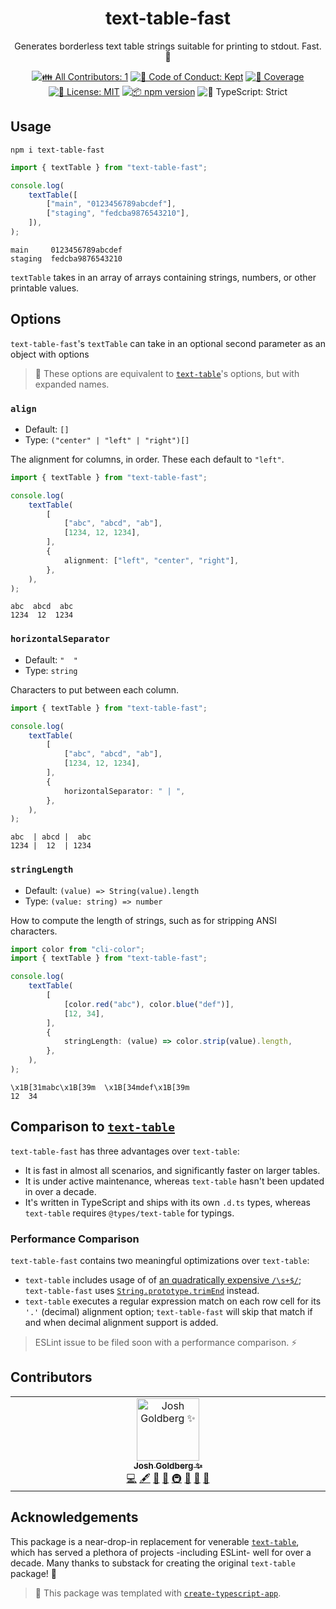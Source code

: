 <h1 align="center">text-table-fast</h1>

<p align="center">
	Generates borderless text table strings suitable for printing to stdout.
	Fast.
	🏁
</p>

<p align="center">
	<!-- prettier-ignore-start -->
	<!-- ALL-CONTRIBUTORS-BADGE:START - Do not remove or modify this section -->
	<a href="#contributors" target="_blank"><img alt="👪 All Contributors: 1" src="https://img.shields.io/badge/%F0%9F%91%AA_all_contributors-1-21bb42.svg" /></a>
<!-- ALL-CONTRIBUTORS-BADGE:END -->
	<!-- prettier-ignore-end -->
	<a href="https://github.com/JoshuaKGoldberg/text-table-fast/blob/main/.github/CODE_OF_CONDUCT.md" target="_blank"><img alt="🤝 Code of Conduct: Kept" src="https://img.shields.io/badge/%F0%9F%A4%9D_code_of_conduct-kept-21bb42" /></a>
	<a href="https://codecov.io/gh/JoshuaKGoldberg/text-table-fast" target="_blank"><img alt="🧪 Coverage" src="https://img.shields.io/codecov/c/github/JoshuaKGoldberg/text-table-fast?label=%F0%9F%A7%AA%20coverage" /></a>
	<a href="https://github.com/JoshuaKGoldberg/text-table-fast/blob/main/LICENSE.md" target="_blank"><img alt="📝 License: MIT" src="https://img.shields.io/badge/%F0%9F%93%9D_license-MIT-21bb42.svg"></a>
	<a href="http://npmjs.com/package/text-table-fast"><img alt="📦 npm version" src="https://img.shields.io/npm/v/text-table-fast?color=21bb42&label=%F0%9F%93%A6%20npm" /></a>
	<img alt="💪 TypeScript: Strict" src="https://img.shields.io/badge/%F0%9F%92%AA_typescript-strict-21bb42.svg" />
</p>

## Usage

```shell
npm i text-table-fast
```

```ts
import { textTable } from "text-table-fast";

console.log(
	textTable([
		["main", "0123456789abcdef"],
		["staging", "fedcba9876543210"],
	]),
);
```

```plaintext
main     0123456789abcdef
staging  fedcba9876543210
```

`textTable` takes in an array of arrays containing strings, numbers, or other printable values.

## Options

`text-table-fast`'s `textTable` can take in an optional second parameter as an object with options

> 🔄 These options are equivalent to [`text-table`](https://www.npmjs.com/package/text-table)'s options, but with expanded names.

### `align`

- Default: `[]`
- Type: `("center" | "left" | "right")[]`

The alignment for columns, in order.
These each default to `"left"`.

```ts
import { textTable } from "text-table-fast";

console.log(
	textTable(
		[
			["abc", "abcd", "ab"],
			[1234, 12, 1234],
		],
		{
			alignment: ["left", "center", "right"],
		},
	),
);
```

```plaintext
abc  abcd  abc
1234  12  1234
```

### `horizontalSeparator`

- Default: `"  "`
- Type: `string`

Characters to put between each column.

```ts
import { textTable } from "text-table-fast";

console.log(
	textTable(
		[
			["abc", "abcd", "ab"],
			[1234, 12, 1234],
		],
		{
			horizontalSeparator: " | ",
		},
	),
);
```

```plaintext
abc  | abcd |  abc
1234 |  12  | 1234
```

### `stringLength`

- Default: `(value) => String(value).length`
- Type: `(value: string) => number`

How to compute the length of strings, such as for stripping ANSI characters.

```ts
import color from "cli-color";
import { textTable } from "text-table-fast";

console.log(
	textTable(
		[
			[color.red("abc"), color.blue("def")],
			[12, 34],
		],
		{
			stringLength: (value) => color.strip(value).length,
		},
	),
);
```

```plaintext
\x1B[31mabc\x1B[39m  \x1B[34mdef\x1B[39m
12  34
```

## Comparison to [`text-table`](https://www.npmjs.com/package/text-table)

`text-table-fast` has three advantages over `text-table`:

- It is fast in almost all scenarios, and significantly faster on larger tables.
- It is under active maintenance, whereas `text-table` hasn't been updated in over a decade.
- It's written in TypeScript and ships with its own `.d.ts` types, whereas `text-table` requires `@types/text-table` for typings.

### Performance Comparison

`text-table-fast` contains two meaningful optimizations over `text-table`:

- `text-table` includes usage of of [an quadratically expensive `/\s+$/`](https://ota-meshi.github.io/eslint-plugin-regexp/playground/#eJyrVkrOT0lVslLSj4kp1lbRV6oFADQgBS4=); `text-table-fast` uses [`String.prototype.trimEnd`](https://developer.mozilla.org/en-US/docs/Web/JavaScript/Reference/Global_Objects/String/trimEnd) instead.
- `text-table` executes a regular expression match on each row cell for its `'.'` (decimal) alignment option; `text-table-fast` will skip that match if and when decimal alignment support is added.

> ESLint issue to be filed soon with a performance comparison. ⚡️

## Contributors

<!-- spellchecker: disable -->
<!-- ALL-CONTRIBUTORS-LIST:START - Do not remove or modify this section -->
<!-- prettier-ignore-start -->
<!-- markdownlint-disable -->
<table>
  <tbody>
    <tr>
      <td align="center" valign="top" width="14.28%"><a href="http://www.joshuakgoldberg.com/"><img src="https://avatars.githubusercontent.com/u/3335181?v=4?s=100" width="100px;" alt="Josh Goldberg ✨"/><br /><sub><b>Josh Goldberg ✨</b></sub></a><br /><a href="https://github.com/JoshuaKGoldberg/text-table-fast/commits?author=JoshuaKGoldberg" title="Code">💻</a> <a href="#content-JoshuaKGoldberg" title="Content">🖋</a> <a href="https://github.com/JoshuaKGoldberg/text-table-fast/commits?author=JoshuaKGoldberg" title="Documentation">📖</a> <a href="#ideas-JoshuaKGoldberg" title="Ideas, Planning, & Feedback">🤔</a> <a href="#infra-JoshuaKGoldberg" title="Infrastructure (Hosting, Build-Tools, etc)">🚇</a> <a href="#maintenance-JoshuaKGoldberg" title="Maintenance">🚧</a> <a href="#projectManagement-JoshuaKGoldberg" title="Project Management">📆</a> <a href="#tool-JoshuaKGoldberg" title="Tools">🔧</a></td>
    </tr>
  </tbody>
</table>

<!-- markdownlint-restore -->
<!-- prettier-ignore-end -->

<!-- ALL-CONTRIBUTORS-LIST:END -->
<!-- spellchecker: enable -->

## Acknowledgements

This package is a near-drop-in replacement for venerable [`text-table`](https://www.npmjs.com/package/text-table), which has served a plethora of projects -including ESLint- well for over a decade.
Many thanks to substack for creating the original `text-table` package! 💖

> 💙 This package was templated with [`create-typescript-app`](https://github.com/JoshuaKGoldberg/create-typescript-app).
